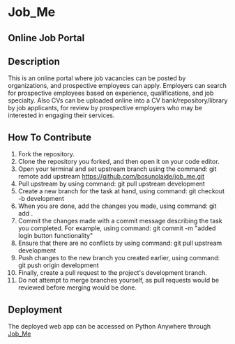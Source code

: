 # Job_Me

## Online Job Portal

## Description
This is an online portal where job vacancies can be posted by organizations, and prospective employees can apply. Employers can search for prospective employees based on experience, qualifications, and job specialty.  Also CVs can be uploaded online into a CV bank/repository/library by job applicants, for review by prospective employers who may be interested in engaging their services.

## How To Contribute
1. Fork the repository.
2. Clone the repository you forked, and then open it on your code editor.
3. Open your terminal and set upstream branch using the command: git remote add upstream https://github.com/bosunolaide/job_me.git
4. Pull upstream by using command: git pull upstream development
5. Create a new branch for the task at hand, using command: git checkout -b development
6. When you are done, add the changes you made, using command: git add .
7. Commit the changes made with a commit message describing the task you completed. For example, using command: git commit -m "added login button functionality"
8. Ensure that there are no conflicts by using command: git pull upstream development
9. Push changes to the new branch you created earlier, using command: git push origin development
10. Finally, create a pull request to the project's development branch.
11. Do not attempt to merge branches yourself, as pull requests would be reviewed before merging would be done.

## Deployment
The deployed web app can be accessed on Python Anywhere through [Job_Me](https://bosunolaide.pythonanywhere.com/)
